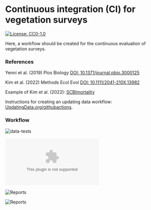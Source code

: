 # Continuous integration (CI) for vegetation surveys

[![License: CC0-1.0](https://img.shields.io/badge/License-CC0_1.0-lightgrey.svg)](http://creativecommons.org/publicdomain/zero/1.0/)

Here, a workflow should be created for the continuous evaluation of vegetation surveys.

### References

Yenni et al. (2019) Plos Biology [DOI: 10.1371/journal.pbio.3000125](https://doi.org/10.1371/journal.pbio.3000125)

Kim et al. (2022) Methods Ecol Evol [DOI: 10.1111/2041-210X.13982](https://doi.org/10.1111/2041-210X.13982)

Example of Kim et al. (2022): [SCBImortality](https://github.com/SCBI-ForestGEO/SCBImortality)

Instructions for creating an updating data workflow: [UpdatingData.org/githubactions](https://www.updatingdata.org/githubactions/).

### Workflow


![data-tests](https://github.com/markus1bauer/CI_vegetation_survey/workflows/data-tests.yaml/badge.svg)

![Warnings](https://github.com/markus1bauer/CI_vegetation_surveys/blob/main/tests/testthat/warnings/different_total_cover.csv)

![Reports](https://github.com/markus1bauer/CI_vegetation_surveys/blob/main/tests/testthat/reports/missing_sites_300dpi_16x8cm.tiff)

![Reports](https://github.com/markus1bauer/CI_vegetation_surveys/blob/main/tests/testthat/reports/missing_traits_300dpi_16x8cm.tiff)
